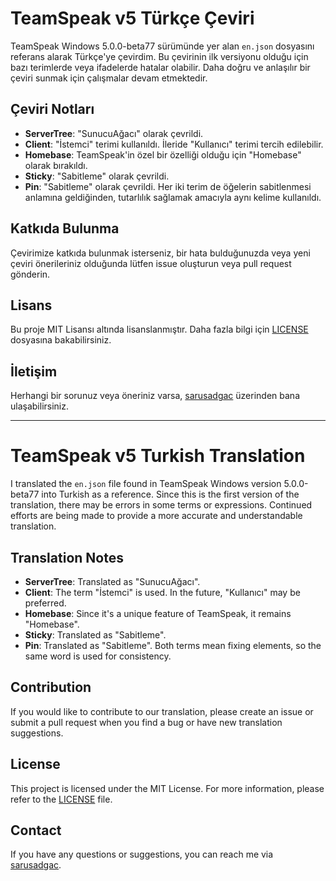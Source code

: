 # TeamSpeak v5 Türkçe Çeviri

TeamSpeak Windows 5.0.0-beta77 sürümünde yer alan `en.json` dosyasını referans alarak Türkçe'ye çevirdim. Bu çevirinin ilk versiyonu olduğu için bazı terimlerde veya ifadelerde hatalar olabilir. Daha doğru ve anlaşılır bir çeviri sunmak için çalışmalar devam etmektedir.

## Çeviri Notları

- **ServerTree**: "SunucuAğacı" olarak çevrildi.
- **Client**: "İstemci" terimi kullanıldı. İleride "Kullanıcı" terimi tercih edilebilir.
- **Homebase**: TeamSpeak'in özel bir özelliği olduğu için "Homebase" olarak bırakıldı.
- **Sticky**: "Sabitleme" olarak çevrildi.
- **Pin**: "Sabitleme" olarak çevrildi. Her iki terim de öğelerin sabitlenmesi anlamına geldiğinden, tutarlılık sağlamak amacıyla aynı kelime kullanıldı.

## Katkıda Bulunma

Çevirimize katkıda bulunmak isterseniz, bir hata bulduğunuzda veya yeni çeviri önerileriniz olduğunda lütfen issue oluşturun veya pull request gönderin.

## Lisans

Bu proje MIT Lisansı altında lisanslanmıştır. Daha fazla bilgi için [LICENSE](LICENSE) dosyasına bakabilirsiniz.

## İletişim

Herhangi bir sorunuz veya öneriniz varsa, [sarusadgac](https://x.com/sarusadgac/) üzerinden bana ulaşabilirsiniz.

---

# TeamSpeak v5 Turkish Translation

I translated the `en.json` file found in TeamSpeak Windows version 5.0.0-beta77 into Turkish as a reference. Since this is the first version of the translation, there may be errors in some terms or expressions. Continued efforts are being made to provide a more accurate and understandable translation.

## Translation Notes

- **ServerTree**: Translated as "SunucuAğacı".
- **Client**: The term "İstemci" is used. In the future, "Kullanıcı" may be preferred.
- **Homebase**: Since it's a unique feature of TeamSpeak, it remains "Homebase".
- **Sticky**: Translated as "Sabitleme".
- **Pin**: Translated as "Sabitleme". Both terms mean fixing elements, so the same word is used for consistency.

## Contribution

If you would like to contribute to our translation, please create an issue or submit a pull request when you find a bug or have new translation suggestions.

## License

This project is licensed under the MIT License. For more information, please refer to the [LICENSE](LICENSE) file.

## Contact

If you have any questions or suggestions, you can reach me via [sarusadgac](https://x.com/sarusadgac/).
